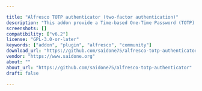 ```yaml
---

title: "Alfresco TOTP authenticator (two-factor authentication)"
description: "This addon provide a Time-based One-Time Password (TOTP) for those who do not want to rely exclusively on password strength on public exposed servers. One-time tokens are generated offline e.g. with a 3rd party app on your smartphone. Owner https://www.saidone.org Versions ACS v6.2 (community) or later License Type GPLv3 Project Page https://github.com/saidone75/alfresco-totp-authenticator Download Page https://github.com/saidone75/alfresco-totp-authenticator Tag alfresco acs authentication totp Component Type AMP Extension Points Webscripts, Share components Installation AMP Packages for platform and Share Products ACS"
screenshots: []
compatibility: ["v6.2"]
license: "GPL-3.0-or-later"
keywords: ["addon", "plugin", "alfresco", "community"]
download_url: "https://github.com/saidone75/alfresco-totp-authenticator"
vendor: "https://www.saidone.org"
about: ""
about_url: "https://github.com/saidone75/alfresco-totp-authenticator"
draft: false

---
```


